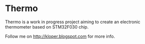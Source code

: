 # Thermo

Thermo is a work in progress project aiming to create an electronic thermometer
based on STM32F030 chip.

Follow me on http://kloper.blogspot.com for more info.
